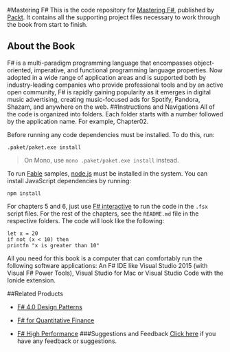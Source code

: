 #Mastering F#
This is the code repository for [Mastering F#](https://www.packtpub.com/application-development/mastering-f?utm_source=github&utm_medium=repository&utm_campaign=9781784393434), published by [Packt](www.packtpub.com). It contains all the supporting project files necessary to work through the book from start to finish.
## About the Book
F# is a multi-paradigm programming language that encompasses object-oriented, imperative, and functional programming language properties. Now adopted in a wide range of application areas and is supported both by industry-leading companies who provide professional tools and by an active open community, F# is rapidly gaining popularity as it emerges in digital music advertising, creating music-focused ads for Spotify, Pandora, Shazam, and anywhere on the web.
##Instructions and Navigations
All of the code is organized into folders. Each folder starts with a number followed by the application name. For example, Chapter02.

Before running any code dependencies must be installed. To do this, run:

`.paket/paket.exe install`

> On Mono, use `mono .paket/paket.exe install` instead.

To run [Fable](http://fable.io) samples, [node.js](https://nodejs.org/) must be installed in the system.
You can install JavaScript dependencies by running:

`npm install`

For chapters 5 and 6, just use [F# interactive](https://docs.microsoft.com/en-us/dotnet/articles/fsharp/tutorials/fsharp-interactive/)
to run the code in the `.fsx` script files. For the rest of the chapters, see the `README.md`
file in the respective folders.
The code will look like the following:
```
let x = 20
if not (x < 10) then
printfn "x is greater than 10"
```

All you need for this book is a computer that can comfortably run the following software
applications: An F# IDE like Visual Studio 2015 (with Visual F# Power Tools), Visual Studio
for Mac or Visual Studio Code with the Ionide extension.

##Related Products
* [F# 4.0 Design Patterns](https://www.packtpub.com/application-development/f-40-design-patterns?utm_source=github&utm_medium=repository&utm_campaign=9781785884726)

* [F# for Quantitative Finance](https://www.packtpub.com/big-data-and-business-intelligence/f-quantitative-finance?utm_source=github&utm_medium=repository&utm_campaign=9781782164623)

* [F# High Performance](https://www.packtpub.com/application-development/f-high-performance?utm_source=github&utm_medium=repository&utm_campaign=9781786468079)
###Suggestions and Feedback
[Click here](https://docs.google.com/forms/d/e/1FAIpQLSe5qwunkGf6PUvzPirPDtuy1Du5Rlzew23UBp2S-P3wB-GcwQ/viewform) if you have any feedback or suggestions.
